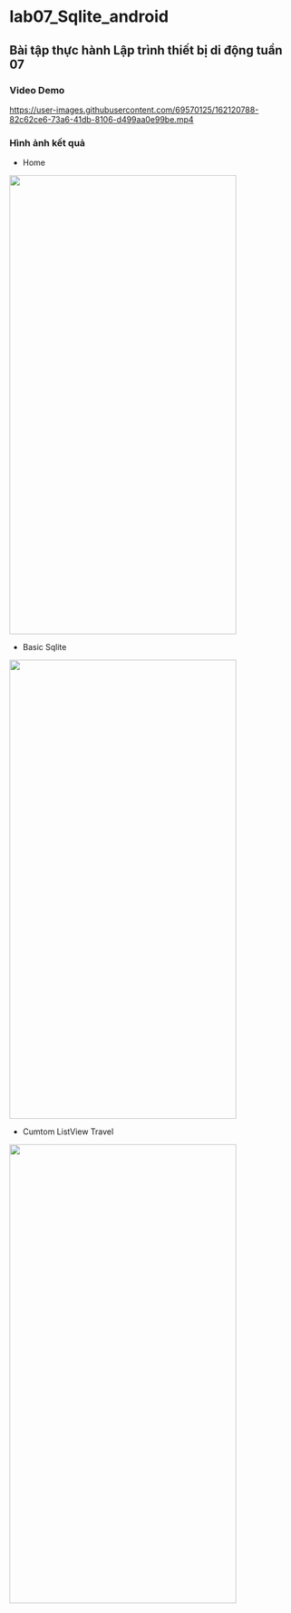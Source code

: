 # lab07_Sqlite_android
## Bài tập thực hành Lập trình thiết bị di động tuần 07

### Video Demo
https://user-images.githubusercontent.com/69570125/162120788-82c62ce6-73a6-41db-8106-d499aa0e99be.mp4

### Hình ảnh kết quả

* Home
<img src="https://user-images.githubusercontent.com/69570125/162120533-eef9054e-ccfd-470c-ad17-3267a40d46eb.jpg" style=" width:400px ; height:810px "  >

* Basic Sqlite
<img src="https://user-images.githubusercontent.com/69570125/162120377-7eba614b-2ea2-4e4b-aac6-cbf34f8fa0bd.jpg" style=" width:400px ; height:810px "  >


* Cumtom ListView Travel
<img src="https://user-images.githubusercontent.com/69570125/162120365-6a3f80a0-d76e-4d58-a71e-5e22a58dbf83.jpg" style=" width:400px ; height:810px "  >


